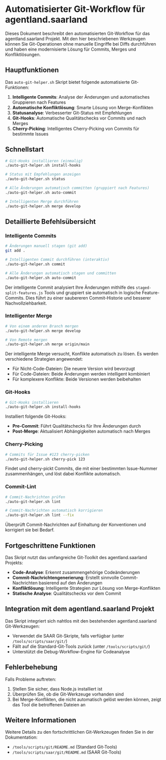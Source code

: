 # Automatisierter Git-Workflow für agentland.saarland

Dieses Dokument beschreibt den automatisierten Git-Workflow für das agentland.saarland Projekt. Mit den hier beschriebenen Werkzeugen können Sie Git-Operationen ohne manuelle Eingriffe bei Diffs durchführen und haben eine modernisierte Lösung für Commits, Merges und Konfliktlösungen.

## Hauptfunktionen

Das `auto-git-helper.sh` Skript bietet folgende automatisierte Git-Funktionen:

1. **Intelligente Commits**: Analyse der Änderungen und automatisches Gruppieren nach Features
2. **Automatische Konfliktlösung**: Smarte Lösung von Merge-Konflikten
3. **Statusanalyse**: Verbesserter Git-Status mit Empfehlungen
4. **Git-Hooks**: Automatische Qualitätschecks vor Commits und nach Merges
5. **Cherry-Picking**: Intelligentes Cherry-Picking von Commits für bestimmte Issues

## Schnellstart

```bash
# Git-Hooks installieren (einmalig)
./auto-git-helper.sh install-hooks

# Status mit Empfehlungen anzeigen
./auto-git-helper.sh status

# Alle Änderungen automatisch committen (gruppiert nach Features)
./auto-git-helper.sh auto-commit

# Intelligenten Merge durchführen
./auto-git-helper.sh merge develop
```

## Detaillierte Befehlsübersicht

### Intelligente Commits

```bash
# Änderungen manuell stagen (git add)
git add .

# Intelligenten Commit durchführen (interaktiv)
./auto-git-helper.sh commit

# Alle Änderungen automatisch stagen und committen
./auto-git-helper.sh auto-commit
```

Der intelligente Commit analysiert Ihre Änderungen mithilfe des `staged-split-features.js` Tools und gruppiert sie automatisch in logische Feature-Commits. Dies führt zu einer saubereren Commit-Historie und besserer Nachvollziehbarkeit.

### Intelligenter Merge

```bash
# Von einem anderen Branch mergen
./auto-git-helper.sh merge develop

# Von Remote mergen
./auto-git-helper.sh merge origin/main
```

Der intelligente Merge versucht, Konflikte automatisch zu lösen. Es werden verschiedene Strategien angewendet:
- Für Nicht-Code-Dateien: Die neuere Version wird bevorzugt
- Für Code-Dateien: Beide Änderungen werden intelligent kombiniert
- Für komplexere Konflikte: Beide Versionen werden beibehalten

### Git-Hooks

```bash
# Git-Hooks installieren
./auto-git-helper.sh install-hooks
```

Installiert folgende Git-Hooks:
- **Pre-Commit**: Führt Qualitätschecks für Ihre Änderungen durch
- **Post-Merge**: Aktualisiert Abhängigkeiten automatisch nach Merges

### Cherry-Picking

```bash
# Commits für Issue #123 cherry-picken
./auto-git-helper.sh cherry-pick 123
```

Findet und cherry-pickt Commits, die mit einer bestimmten Issue-Nummer zusammenhängen, und löst dabei Konflikte automatisch.

### Commit-Lint

```bash
# Commit-Nachrichten prüfen
./auto-git-helper.sh lint

# Commit-Nachrichten automatisch korrigieren
./auto-git-helper.sh lint --fix
```

Überprüft Commit-Nachrichten auf Einhaltung der Konventionen und korrigiert sie bei Bedarf.

## Fortgeschrittene Funktionen

Das Skript nutzt das umfangreiche Git-Toolkit des agentland.saarland Projekts:

- **Code-Analyse**: Erkennt zusammengehörige Codeänderungen
- **Commit-Nachrichtengenerierung**: Erstellt sinnvolle Commit-Nachrichten basierend auf den Änderungen
- **Konfliktlösung**: Intelligente Strategien zur Lösung von Merge-Konflikten
- **Statische Analyse**: Qualitätschecks vor dem Commit

## Integration mit dem agentland.saarland Projekt

Das Skript integriert sich nahtlos mit den bestehenden agentland.saarland Git-Werkzeugen:

- Verwendet die SAAR Git-Skripte, falls verfügbar (unter `/tools/scripts/saar/git/`)
- Fällt auf die Standard-Git-Tools zurück (unter `/tools/scripts/git/`)
- Unterstützt die Debug-Workflow-Engine für Codeanalyse

## Fehlerbehebung

Falls Probleme auftreten:

1. Stellen Sie sicher, dass Node.js installiert ist
2. Überprüfen Sie, ob die Git-Werkzeuge vorhanden sind
3. Bei Merge-Konflikten, die nicht automatisch gelöst werden können, zeigt das Tool die betroffenen Dateien an

## Weitere Informationen

Weitere Details zu den fortschrittlichen Git-Werkzeugen finden Sie in der Dokumentation:
- `/tools/scripts/git/README.md` (Standard Git-Tools)
- `/tools/scripts/saar/git/README.md` (SAAR Git-Tools)

